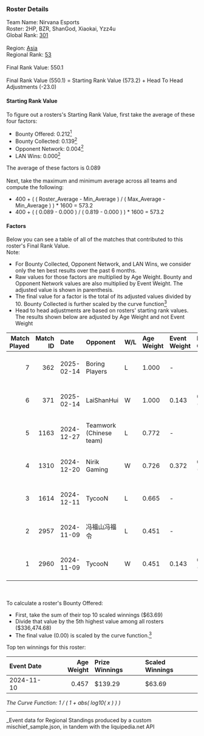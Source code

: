 ### Roster Details<br />
Team Name: Nirvana Esports<br />
Roster: 2HP, BZR, ShanGod, Xiaokai, Yzz4u<br />
Global Rank: [301](../../standings_global_2025_03_01.md)<br />
<br />
Region: [Asia]( ../../standings_asia_2025_03_01.md)<br />
Regional Rank: [53]( ../../standings_asia_2025_03_01.md)<br />
<br />
Final Rank Value:  550.1<br />
<br />
Final Rank Value (550.1) = Starting Rank Value (573.2) + Head To Head Adjustments (-23.0)<br />

#### Starting Rank Value<br />
To figure out a rosters's Starting Rank Value, first take the average of these four factors:<br />
- Bounty Offered: 0.212[<sup>1</sup>](#table2)
- Bounty Collected: 0.139[<sup>2</sup>](#table1)
- Opponent Network: 0.004[<sup>2</sup>](#table1)
- LAN Wins: 0.000[<sup>2</sup>](#table1)

The average of these factors is 0.089<br />
<br />
Next, take the maximum and minimum average across all teams and compute the following:<br />
- 400 + ( ( Roster_Average - Min_Average ) / ( Max_Average - Min_Average ) ) * 1600 = 573.2
- 400 + ( ( 0.089 - 0.000 ) / ( 0.819 - 0.000 ) ) * 1600 = 573.2


#### Factors<br />
Below you can see a table of all of the matches that contributed to this roster's Final Rank Value.<br />
Note:<br />

- For Bounty Collected, Opponent Network, and LAN Wins, we consider only the ten best results over the past 6 months.
- Raw values for those factors are multiplied by Age Weight. Bounty and Opponent Network values are also multiplied by Event Weight. The adjusted value is shown in parenthesis.
- The final value for a factor is the total of its adjusted values divided by 10. Bounty Collected is further scaled by the curve function[<sup>3</sup>](#curveFunction)
- Head to head adjustments are based on rosters' starting rank values. The results shown below are adjusted by Age Weight and not Event Weight
<span id="table1"></span><br />


| Match Played | Match ID | Date       | Opponent                | W/L | Age Weight | Event Weight | Bounty Collected | Opponent Network | LAN Wins  | H2H Adj. | Roster                              |
| -: | -: | :- | :- | :- | :- | :- | :- | :- | :- | -: | :- |
|            7 |      362 | 2025-02-14 | Boring Players          | L   | 1.000      | -            | -                | -                | -         |   -16.68 | 2HP, BZR, ShanGod, Xiaokai, Yzz4u   |
|            6 |      371 | 2025-02-14 | LaiShanHui              | W   | 1.000      | 0.143        | 0.000 (0.000)    | 0.223 (0.032)    | 0 (0.000) |     9.03 | 2HP, BZR, ShanGod, Xiaokai, Yzz4u   |
|            5 |     1163 | 2024-12-27 | Teamwork (Chinese team) | L   | 0.772      | -            | -                | -                | -         |    -8.01 | 2HP, BZR, VodKe, Xiaokai•◡•, Yzz4u  |
|            4 |     1310 | 2024-12-20 | Nirik Gaming            | W   | 0.726      | 0.372        | 0.000 (0.000)    | 0.037 (0.010)    | 0 (0.000) |     6.79 | 2HP, BZR, VodKe, Xiaokai•◡•, Yzz4u  |
|            3 |     1614 | 2024-12-11 | TycooN                  | L   | 0.665      | -            | -                | -                | -         |   -12.91 | 2HP, BZR, VodKe, Xiaokai•◡•, Yzz4u  |
|            2 |     2957 | 2024-11-09 | 冯福山冯福令                  | L   | 0.451      | -            | -                | -                | -         |    -6.84 | 2HP, BZR, MashirOvO, VodKe, Xiaokai |
|            1 |     2960 | 2024-11-09 | TycooN                  | W   | 0.451      | 0.143        | 0.000 (0.000)    | 0.000 (0.000)    | 0 (0.000) |     5.57 | 2HP, BZR, MashirOvO, VodKe, Xiaokai |

<br />
<span id="table2"></span><br />
To calculate a roster's Bounty Offered:<br />

- First, take the sum of their top 10 scaled winnings ($63.69)
- Divide that value by the 5th highest value among all rosters ($336,474.68)
- The final value (0.00) is scaled by the curve function.[<sup>3</sup>](#curveFunction)

Top ten winnings for this roster:<br />

| Event Date | Age Weight | Prize Winnings | Scaled Winnings |
| :- | -: | :- | :- |
| 2024-11-10 |      0.457 | $139.29        | $63.69          |


<span id="curveFunction"></span>_The Curve Function: 1 / ( 1 + abs( log10( x ) ) )_<br />

---
_Event data for Regional Standings produced by a custom mischief_sample.json, in tandem with the liquipedia.net API<br />
